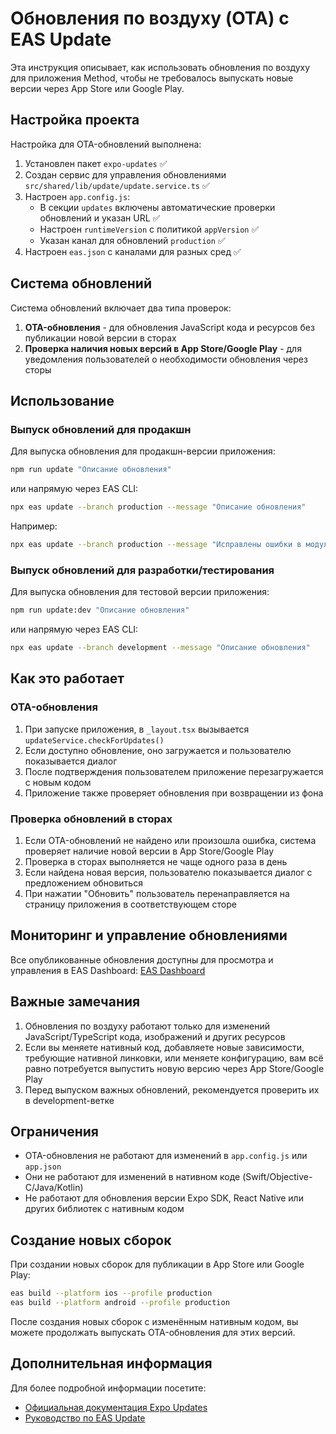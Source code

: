 # Обновления по воздуху (OTA) с EAS Update

Эта инструкция описывает, как использовать обновления по воздуху для приложения Method, чтобы не требовалось выпускать новые версии через App Store или Google Play.

## Настройка проекта

Настройка для OTA-обновлений выполнена:

1. Установлен пакет `expo-updates` ✅
2. Создан сервис для управления обновлениями `src/shared/lib/update/update.service.ts` ✅
3. Настроен `app.config.js`:
    - В секции `updates` включены автоматические проверки обновлений и указан URL ✅
    - Настроен `runtimeVersion` с политикой `appVersion` ✅
    - Указан канал для обновлений `production` ✅
4. Настроен `eas.json` с каналами для разных сред ✅

## Система обновлений

Система обновлений включает два типа проверок:

1. **OTA-обновления** - для обновления JavaScript кода и ресурсов без публикации новой версии в сторах
2. **Проверка наличия новых версий в App Store/Google Play** - для уведомления пользователей о необходимости обновления через сторы

## Использование

### Выпуск обновлений для продакшн

Для выпуска обновления для продакшн-версии приложения:

```bash
npm run update "Описание обновления"
```

или напрямую через EAS CLI:

```bash
npx eas update --branch production --message "Описание обновления"
```

Например:

```bash
npx eas update --branch production --message "Исправлены ошибки в модуле планирования"
```

### Выпуск обновлений для разработки/тестирования

Для выпуска обновления для тестовой версии приложения:

```bash
npm run update:dev "Описание обновления"
```

или напрямую через EAS CLI:

```bash
npx eas update --branch development --message "Описание обновления"
```

## Как это работает

### OTA-обновления

1. При запуске приложения, в `_layout.tsx` вызывается `updateService.checkForUpdates()`
2. Если доступно обновление, оно загружается и пользователю показывается диалог
3. После подтверждения пользователем приложение перезагружается с новым кодом
4. Приложение также проверяет обновления при возвращении из фона

### Проверка обновлений в сторах

1. Если OTA-обновлений не найдено или произошла ошибка, система проверяет наличие новой версии в App Store/Google Play
2. Проверка в сторах выполняется не чаще одного раза в день
3. Если найдена новая версия, пользователю показывается диалог с предложением обновиться
4. При нажатии "Обновить" пользователь перенаправляется на страницу приложения в соответствующем сторе

## Мониторинг и управление обновлениями

Все опубликованные обновления доступны для просмотра и управления в EAS Dashboard: [EAS Dashboard](https://expo.dev/accounts/bohiness/projects/method-app/updates)

## Важные замечания

1. Обновления по воздуху работают только для изменений JavaScript/TypeScript кода, изображений и других ресурсов
2. Если вы меняете нативный код, добавляете новые зависимости, требующие нативной линковки, или меняете конфигурацию, вам всё равно потребуется выпустить новую версию через App Store/Google Play
3. Перед выпуском важных обновлений, рекомендуется проверить их в development-ветке

## Ограничения

-   OTA-обновления не работают для изменений в `app.config.js` или `app.json`
-   Они не работают для изменений в нативном коде (Swift/Objective-C/Java/Kotlin)
-   Не работают для обновления версии Expo SDK, React Native или других библиотек с нативным кодом

## Создание новых сборок

При создании новых сборок для публикации в App Store или Google Play:

```bash
eas build --platform ios --profile production
eas build --platform android --profile production
```

После создания новых сборок с изменённым нативным кодом, вы можете продолжать выпускать OTA-обновления для этих версий.

## Дополнительная информация

Для более подробной информации посетите:

-   [Официальная документация Expo Updates](https://docs.expo.dev/eas-update/introduction/)
-   [Руководство по EAS Update](https://docs.expo.dev/eas-update/getting-started/)
